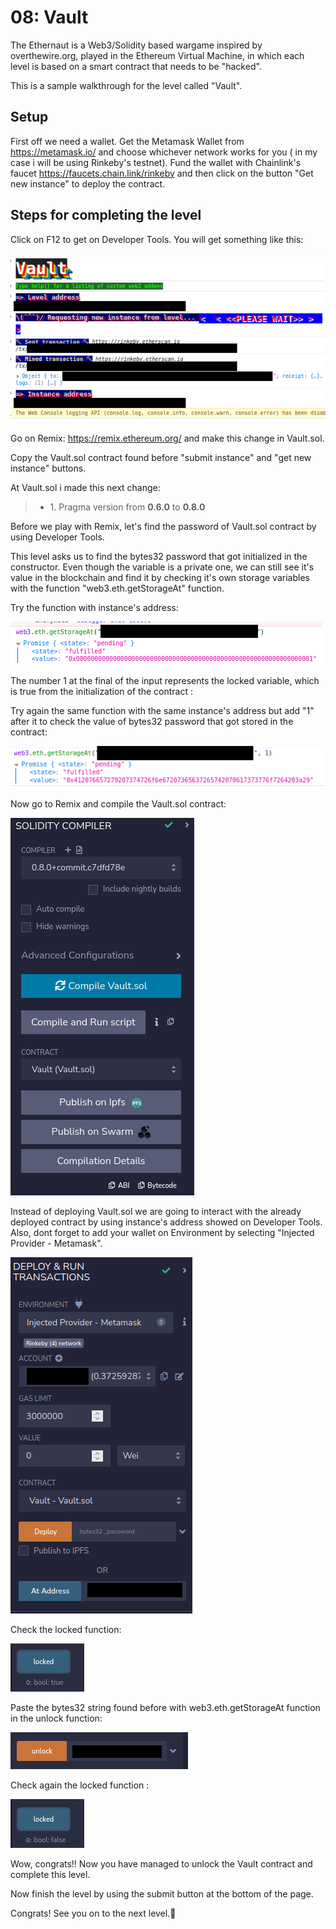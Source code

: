 # 08: Vault

The Ethernaut is a Web3/Solidity based wargame inspired by overthewire.org, played in the Ethereum Virtual Machine, in which each level is based on a smart contract that needs to be "hacked".

This is a sample walkthrough for the level called "Vault".

## Setup

First off we need a wallet. Get the Metamask Wallet from https://metamask.io/ and choose whichever network works for you ( in my case i will be using Rinkeby's testnet).
Fund the wallet with Chainlink's faucet https://faucets.chain.link/rinkeby and then click on the button "Get new instance" to deploy the contract.

## Steps for completing the level
Click on F12 to get on Developer Tools. You will get something like this:

<img src="./images/image1.png">

Go on Remix: https://remix.ethereum.org/ and make this change in Vault.sol. 

Copy the Vault.sol contract found before "submit instance" and "get new instance" buttons.

At Vault.sol i made this next change:
>- <value> 1. Pragma version from **0.6.0** to **0.8.0**

Before we play with Remix, let's find the password of Vault.sol contract by using Developer Tools.

This level asks us to find the bytes32 password that got initialized in the constructor. Even though the variable is a private one, we can still see it's value in the blockchain and find it by checking it's own storage variables with the function "web3.eth.getStorageAt" function.

Try the function with instance's address:

<img src="./images/image2.png">

The number 1 at the final of the input represents the locked variable, which is true from the initialization of the contract : 

Try again the same function with the same instance's address but add "1" after it to check the value of bytes32 password that got stored in the contract:

<img src="./images/image3.png">

Now go to Remix and compile the Vault.sol contract:

<img src="./images/image4.png">

 Instead of deploying Vault.sol we are going to interact with the already deployed contract by using instance's address showed on Developer Tools. Also, dont forget to add your wallet on Environment by selecting "Injected Provider - Metamask".

<img src="./images/image5.png">

Check the locked function:

<img src="./images/image6.png">

Paste the bytes32 string found before with web3.eth.getStorageAt function in the unlock function:

<img src="./images/image7.png">

Check again the locked function :

<img src="./images/image8.png">

Wow, congrats!! Now you have managed to unlock the Vault contract and complete this level.

Now finish the level by using the submit button at the bottom of the page.

Congrats! See you on to the next level.:wave: